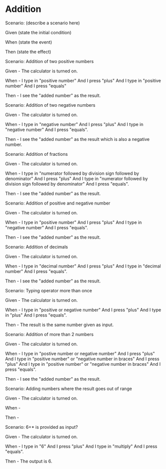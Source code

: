 # Addition

Scenario: (describe a scenario here)
  
  Given (state the initial condition)
  
  When (state the event)
  
  Then (state the effect)
  
Scenario: Addition of two positive numbers
  
  Given - The calculator is turned on.

  When -  I type in "positive number"
          And I press "plus"
          And I type in "positive number"
          And I press "equals"
  
  Then - I see the "added number" as the result.


  
Scenario: Addition of two negative numbers
  
  Given - The calculator is turned on.

  When - I type in "negative number"
          And I press "plus"
          And I type in "negative number"
          And I press "equals".
  
  Then - I see the "added number" as the result which is also a negative number.
  
Scenario: Addition of fractions
  
  Given - The calculator is turned on.

  When - I type in "numerator followed by division sign followed by denominator"
          And I press "plus"
          And I type in "numerator followed by division sign followed by denominator"
          And I press "equals".
  
  Then - I see the "added number" as the result.
  
Scenario: Addition of positive and negative number
  
  Given - The calculator is turned on.

  When - I type in "positive number"
          And I press "plus"
          And I type in "negative number"
          And I press "equals".
  
  Then - I see the "added number" as the result.
  
Scenario: Addition of decimals
  
  Given - The calculator is turned on.

  When - I type in "decimal number"
          And I press "plus"
          And I type in "decimal number"
          And I press "equals".
  
  Then - I see the "added number" as the result.
  
Scenario: Typing operator more than once
  
  Given - The calculator is turned on.

  When - I type in "positive or negative number"
          And I press "plus"
          And I type in "plus"
          And I press "equals".
  
  Then - The result is the same number given as input.
  
Scenario: Addition of more than 2 numbers
  
  Given - The calculator is turned on.

  When - I type in "postive number or negative number"
          And I press "plus"
          And I type in "positive number" or "negative number in braces"
          And I press "plus"
          And I type in "positive number" or "negative number in braces"
          And I press "equals".
  
  Then - I see the "added number" as the result.
  
Scenario: Adding numbers where the result goes out of range
  
  Given - The calculator is turned on.

  When - 
  
  Then -  
  
Scenario: 6+* is provided as input?
  
  Given - The calculator is turned on.

  When - I type in "6"
          And I press "plus"
          And I type in "multiply"
          And I press "equals".
  
  Then - The output is 6.
  
